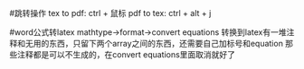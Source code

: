 #跳转操作
	tex to pdf: ctrl + 鼠标 
	pdf to tex: ctrl + alt + j

#word公式转latex
	mathtype→format→convert equations
	转换到latex有一堆注释和无用的东西，只留下两个array之间的东西，还需要自己加标号和equation
	那些注释都是可以不生成的，在convert equations里面取消就好了